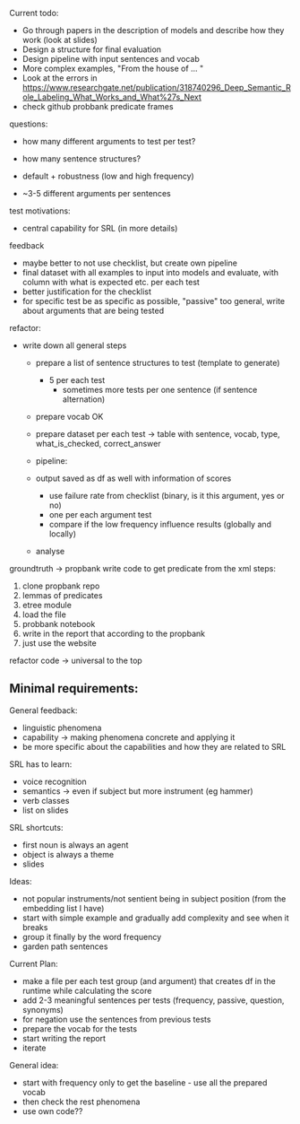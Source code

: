 Current todo:

- Go through papers in the description of models and describe how they work (look at slides)
- Design a structure for final evaluation
- Design pipeline with input sentences and vocab
- More complex examples, "From the house of ... "
- Look at the errors in https://www.researchgate.net/publication/318740296_Deep_Semantic_Role_Labeling_What_Works_and_What%27s_Next
- check github probbank predicate frames


questions:
- how many different arguments to test per test?
- how many sentence structures? 


- default + robustness (low and high frequency)
- ~3-5 different arguments per sentences

test motivations:
- central capability for SRL (in more details)

feedback
- maybe better to not use checklist, but create own pipeline
- final dataset with all examples to input into models and evaluate,
with column with what is expected etc. per each test
- better justification for the checklist
- for specific test be as specific as possible, "passive" too general,
write about arguments that are being tested


refactor:
- write down all general steps 
  - prepare a list of sentence structures to test (template to generate)
    - 5 per each test
      - sometimes more tests per one sentence (if sentence alternation)
  - prepare vocab OK
  - prepare dataset per each test -> table with sentence, vocab, type,
  what_is_checked, correct_answer

  - pipeline:
  - output saved as df as well with information of scores
    - use failure rate from checklist (binary, is it this argument, yes or no)
    - one per each argument test
    - compare if the low frequency influence results (globally and locally)
  - analyse 


groundtruth -> propbank
write code to get predicate from the xml
steps:
1. clone propbank repo
2. lemmas of predicates
3. etree module
4. load the file
5. probbank notebook
6. write in the report that according to the propbank
7. just use the website

refactor code -> universal to the top



Minimal requirements:
- 



General feedback:
- linguistic phenomena 
- capability -> making phenomena concrete and applying it
- be more specific about the capabilities and how they are related to SRL


SRL has to learn:
- voice recognition
- semantics -> even if subject but more instrument (eg hammer)
- verb classes
- list on slides

SRL shortcuts:
- first noun is always an agent
- object is always a theme
- slides

Ideas:
- not popular instruments/not sentient being in subject position (from the embedding
list I have)
- start with simple example and gradually add complexity and see when it breaks
- group it finally by the word frequency
- garden path sentences


Current Plan:
- make a file per each test group (and argument) that creates df
in the runtime while calculating the score
- add 2-3 meaningful sentences per tests (frequency, passive, question, synonyms)
- for negation use the sentences from previous tests
- prepare the vocab for the tests
- start writing the report
- iterate

General idea:
- start with frequency only to get the baseline - use all the prepared vocab
- then check the rest phenomena
- use own code??
